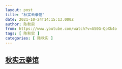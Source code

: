 ```yaml
---
layout: post
title: "秋实云拳馆"
date: 2021-10-24T14:15:13.000Z
author: 陈秋实
from: https://www.youtube.com/watch?v=AS0G-QpXk4o
tags: [ 陈秋实 ]
categories: [ 陈秋实 ]
---
```

<!--1635084913000-->
[秋实云拳馆](https://www.youtube.com/watch?v=AS0G-QpXk4o)
------

<div>

</div>
